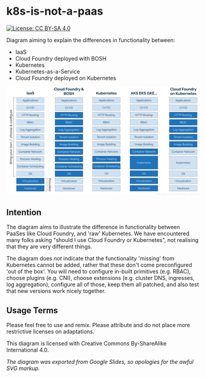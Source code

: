 # k8s-is-not-a-paas

[![License: CC BY-SA 4.0](https://licensebuttons.net/l/by-sa/4.0/80x15.png)](https://creativecommons.org/licenses/by-sa/4.0/)

Diagram aiming to explain the differences in functionality between:

* IaaS
* Cloud Foundry deployed with BOSH
* Kubernetes
* Kubernetes-as-a-Service
* Cloud Foundry deployed on Kubernetes

![Comparison of IaaS, PaaS and KaaS](/iaas-kubes-paas.svg?raw=true)

## Intention

The diagram aims to illustrate the difference in functionality between PaaSes like Cloud Foundry, and 'raw' Kubernetes. We have encountered many folks asking "should I use Cloud Foundry or Kubernetes", not realising that they are very different things.

The diagram does _not_ indicate that the functionality 'missing' from Kubernetes cannot be added, rather that these don't come preconfigured 'out of the box'. You will need to configure in-built primitives (e.g. RBAC), choose plugins (e.g. CNI), choose extensions (e.g. cluster DNS, ingresses, log aggregation), configure all of those, keep them all patched, and also test that new versions work nicely together.

## Usage Terms

Please feel free to use and remix. Please attribute and do not place more restrictive licenses on adaptations.

This diagram is licensed with Creative Commons By-ShareAlike International 4.0.

_The diagram was exported from Google Slides, so apologies for the awful SVG markup._
